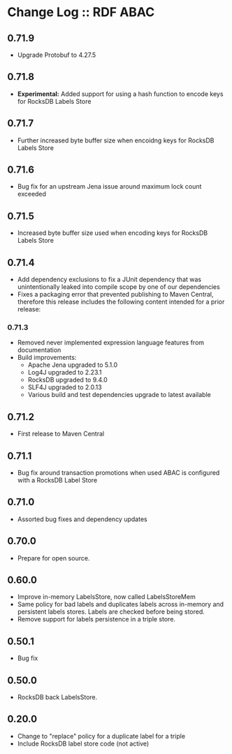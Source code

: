 # Change Log :: RDF ABAC

## 0.71.9

- Upgrade Protobuf to 4.27.5

## 0.71.8

- **Experimental:** Added support for using a hash function to encode keys for RocksDB Labels Store

## 0.71.7

- Further increased byte buffer size when encoidng keys for RocksDB Labels Store

## 0.71.6

- Bug fix for an upstream Jena issue around maximum lock count exceeded

## 0.71.5

- Increased byte buffer size used when encoding keys for RocksDB Labels Store

## 0.71.4

- Add dependency exclusions to fix a JUnit dependency that was unintentionally 
  leaked into compile scope by one of our dependencies
- Fixes a packaging error that prevented publishing to Maven Central, therefore
  this release includes the following content intended for a prior release:

### 0.71.3

- Removed never implemented expression language features from documentation
- Build improvements:
    - Apache Jena upgraded to 5.1.0
    - Log4J upgraded to 2.23.1
    - RocksDB upgraded to 9.4.0
    - SLF4J upgraded to 2.0.13
    - Various build and test dependencies upgrade to latest available


## 0.71.2

- First release to Maven Central

## 0.71.1

- Bug fix around transaction promotions when used ABAC is configured with a RocksDB Label Store

## 0.71.0

- Assorted bug fixes and dependency updates

## 0.70.0

- Prepare for open source.

## 0.60.0

- Improve in-memory LabelsStore, now called LabelsStoreMem
- Same policy for bad labels and duplicates labels across in-memory and
  persistent labels stores. Labels are checked before being stored.
- Remove support for labels persistence in a triple store.

## 0.50.1

- Bug fix
 
## 0.50.0 

- RocksDB back LabelsStore.

## 0.20.0

- Change to "replace" policy for a duplicate label for a triple
- Include RocksDB label store code (not active)
